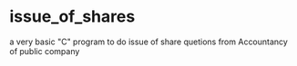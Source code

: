 # issue_of_shares
a very basic "C" program to do issue of share quetions from Accountancy of public company

